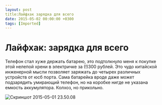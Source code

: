 ```yaml
---
layout: post
title:Лайфхак зарядка для всего
date: 2015-05-02 00:00:00 +0300
tags: [Imported]
---
```

# Лайфхак: зарядка для всего

Телефон стал хуже держать батарею, это подтолкнуло меня к покупке этой нелепой хрени в электричке за (!)300 рублей. Это чудо китайской инженерной мысли позволяет заряжать до четырех различных устройств от юсб порта. Сама батарейка вроде даже может подзарядить умирающий телефон, но на коробке нигде не указана емкость аккумулятора. Колхоз, но прикольно.

![Скриншот 2015-05-01 23.50.08](https://vlaim.s3.amazonaws.com/uploads/2015/05/Skrinshot-2015-05-01-23.50.08.png)
